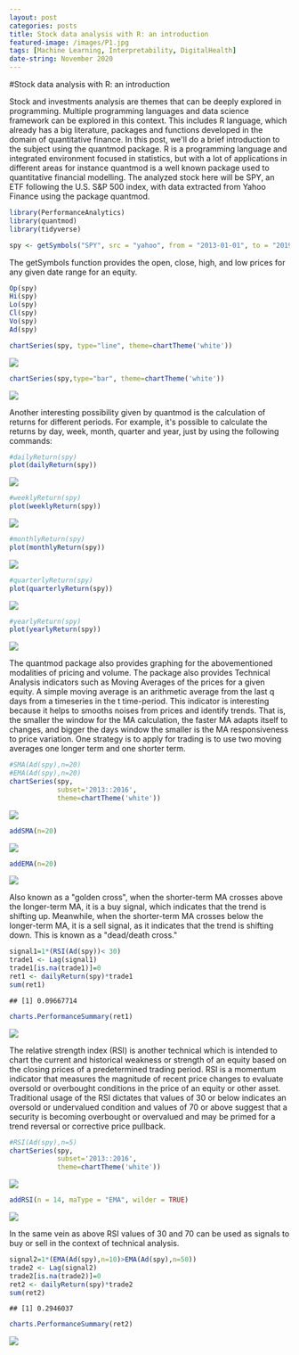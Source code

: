 ```yaml
---
layout: post
categories: posts
title: Stock data analysis with R: an introduction   
featured-image: /images/P1.jpg
tags: [Machine Learning, Interpretability, DigitalHealth]
date-string: November 2020
---
```


#Stock data analysis with R: an introduction 

Stock and investments analysis are themes that can be deeply explored in programming. Multiple programming languages and data science framework can be explored in this context. This includes R language, which already has a big literature, packages and functions developed in the domain of quantitative finance. In this post, we'll do a brief introduction to the subject using the quantmod package. R is a programming language and integrated environment focused in statistics, but with a lot of applications in different areas for instance quantmod is a well known package used to quantitative financial modelling. The analyzed stock here will be SPY, an ETF following the U.S. S&P 500 index, with data extracted from Yahoo Finance using the package quantmod.




```r
library(PerformanceAnalytics)
library(quantmod)
library(tidyverse)
```



```r
spy <- getSymbols("SPY", src = "yahoo", from = "2013-01-01", to = "2019-06-01", auto.assign = FALSE)
```


 The getSymbols function provides the open, close, high, and low prices for any given date range for an equity.


```r
Op(spy)
Hi(spy)
Lo(spy)
Cl(spy)
Vo(spy)
Ad(spy)
```



```r
chartSeries(spy, type="line", theme=chartTheme('white'))
```

![](/images/unnamed-chunk-3-1.png)

```r
chartSeries(spy,type="bar", theme=chartTheme('white'))
```

![](/images/unnamed-chunk-3-2.png)


Another interesting possibility given by quantmod is the calculation of returns for different periods. For example, it's possible to calculate the returns by day, week, month, quarter and year, just by using the following commands:



```r
#dailyReturn(spy)
plot(dailyReturn(spy))
```

![](/images/unnamed-chunk-4-1.png)

```r
#weeklyReturn(spy)
plot(weeklyReturn(spy))
```

![](/images/unnamed-chunk-4-2.png)

```r
#monthlyReturn(spy)
plot(monthlyReturn(spy))
```

![](/images/unnamed-chunk-4-3.png)

```r
#quarterlyReturn(spy)
plot(quarterlyReturn(spy))
```

![](/images/unnamed-chunk-4-4.png)

```r
#yearlyReturn(spy)
plot(yearlyReturn(spy))
```

![](/images/unnamed-chunk-4-5.png)


The quantmod package also provides graphing for the abovementioned modalities of pricing and volume. The package also provides Technical Analysis indicators such as Moving Averages of the prices for a given equity. A simple moving average is an arithmetic average from the last q days from a timeseries in the t time-period. This indicator is interesting because it helps to smooths noises from prices and identify trends. That is, the smaller the window for the MA calculation, the faster MA adapts itself to changes, and bigger the days window the smaller is the MA responsiveness to price variation. One strategy is to apply for trading is to use two moving averages one longer term and one shorter term.


```r
#SMA(Ad(spy),n=20)
#EMA(Ad(spy),n=20)
chartSeries(spy,
            subset='2013::2016',
            theme=chartTheme('white'))
```

![](/images/unnamed-chunk-5-1.png)

```r
addSMA(n=20)
```

![](/images/unnamed-chunk-5-2.png)

```r
addEMA(n=20)
```

![](/images/unnamed-chunk-5-3.png)



Also known as a "golden cross", when the shorter-term MA crosses above the longer-term MA, it is a buy signal, which indicates that the trend is shifting up. Meanwhile, when the shorter-term MA crosses below the longer-term MA, it is a sell signal, as it indicates that the trend is shifting down. This is known as a "dead/death cross." 



```r
signal1=1*(RSI(Ad(spy))< 30)
trade1 <- Lag(signal1)
trade1[is.na(trade1)]=0
ret1 <- dailyReturn(spy)*trade1
sum(ret1)
```

```
## [1] 0.09667714
```

```r
charts.PerformanceSummary(ret1)
```

![](/images/unnamed-chunk-6-1.png)



The relative strength index (RSI) is another technical which is intended to chart the current and historical weakness or strength of an equity based on the closing prices of a predetermined trading period. RSI is a momentum indicator that measures the magnitude of recent price changes to evaluate oversold or overbought conditions in the price of an equity or other asset. Traditional usage of the RSI dictates that values of 30 or below indicates an oversold or undervalued condition and values of 70 or above suggest that a security is becoming overbought or overvalued and may be primed for a trend reversal or corrective price pullback.


```r
#RSI(Ad(spy),n=5)
chartSeries(spy,
            subset='2013::2016',
            theme=chartTheme('white'))
```

![](/images/unnamed-chunk-7-1.png)

```r
addRSI(n = 14, maType = "EMA", wilder = TRUE)
```

![](/images/unnamed-chunk-7-2.png)


In the same vein as above RSI values of 30 and 70 can be used as signals to buy or sell in the context of technical analysis. 



```r
signal2=1*(EMA(Ad(spy),n=10)>EMA(Ad(spy),n=50))
trade2 <- Lag(signal2)
trade2[is.na(trade2)]=0
ret2 <- dailyReturn(spy)*trade2
sum(ret2)
```

```
## [1] 0.2946037
```

```r
charts.PerformanceSummary(ret2)
```

![](/images/unnamed-chunk-8-1.png)


